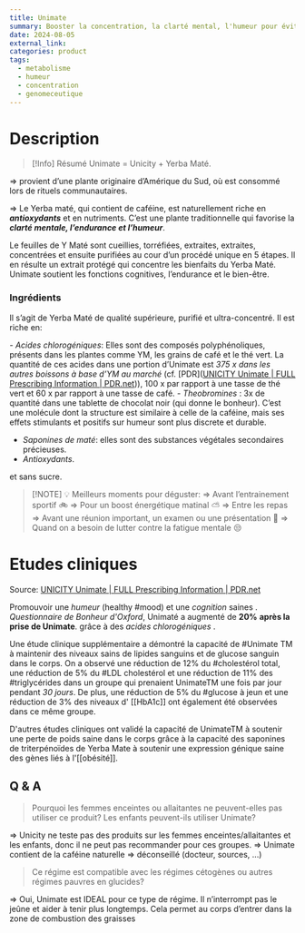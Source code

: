 ```yaml
---
title: Unimate
summary: Booster la concentration, la clarté mental, l'humeur pour éviter la maladie d'Alzheimer
date: 2024-08-05
external_link: 
categories: product
tags:
  - metabolisme
  - humeur
  - concentration
  - genomeceutique
---
```



# Description
> [!Info] Résumé
> Unimate = Unicity + Yerba Maté.

⇒ provient d’une plante originaire d’Amérique du Sud, où est consommé lors de rituels communautaires.

⇒ Le Yerba maté, qui contient de caféine, est naturellement riche en _**antioxydants**_ et en nutriments. C’est une plante traditionnelle qui favorise la _**clarté mentale, l’endurance et l’humeur**_.

Le feuilles de Y Maté sont cueillies, torréfiées, extraites, extraites, concentrées et ensuite purifiées au cour d’un procédé unique en 5 étapes. Il en résulte un extrait protégé qui concentre les bienfaits du Yerba Maté. Unimate soutient les fonctions cognitives, l’endurance et le bien-être.

### Ingrédients

Il s’agit de Yerba Maté de qualité supérieure, purifié et ultra-concentré. Il est riche en:

*-   Acides chlorogéniques*:  Elles sont des composés polyphénoliques, présents dans les plantes comme YM, les grains de café et le thé vert. La quantité de ces acides dans une portion d’Unimate est *375 x dans les autres boissons à base d’YM au marché* (cf. [PDR]([UNICITY Unimate | FULL Prescribing Information | PDR.net](https://pdr.net/full-prescribing-information/UNICITY-Unimate-dietary-supplement-24170#footnote-1))), 100 x par rapport à une tasse de thé vert et 60 x par rapport à une tasse de café.
*-   Theobromines* : 3x de quantité dans une tablette de chocolat noir (qui donne le bonheur). C’est une molécule dont la structure est similaire à celle de la caféine, mais ses effets stimulants et positifs sur humeur sont plus discrete et durable.
-   _Saponines de maté_: elles sont des substances végétales secondaires précieuses.
-   _Antioxydants_.

et sans sucre.


> [!NOTE] 💡 Meilleurs moments pour déguster: 
> ⇒ Avant l’entrainement sportif 🚲 
> ⇒ Pour un boost énergétique matinal ⛅ 
> ⇒ Entre les repas 
> ⇒ Avant une réunion important, un examen ou une présentation 🧾 
> ⇒ Quand on a besoin de lutter contre la fatigue mentale 😒



# Etudes cliniques
Source:  [UNICITY Unimate | FULL Prescribing Information | PDR.net](https://pdr.net/full-prescribing-information/UNICITY-Unimate-dietary-supplement-24170#footnote-1)

Promouvoir une *humeur*  (healthy #mood) et une *cognition* saines .
*Questionnaire de Bonheur d'Oxford*, Unimaté a augmenté de **20%** **après la prise de Unimate**. grâce à des *acides chlorogéniques* .

Une étude clinique supplémentaire a démontré la capacité de #Unimate TM à maintenir des niveaux sains de lipides sanguins et de glucose sanguin dans le corps. On a observé une réduction de 12% du #cholestérol total, une réduction de 5% du #LDL cholestérol et une réduction de 11% des #triglycérides dans un groupe qui prenaient UnimateTM une fois par jour pendant *30 jours*. De plus, une réduction de 5% du #glucose à jeun et une réduction de 3% des niveaux d' [[HbA1c]] ont également été observées dans ce même groupe.

D'autres études cliniques ont validé la capacité de UnimateTM à soutenir une perte de poids saine dans le corps grâce à la capacité des saponines de triterpénoïdes de Yerba Mate à soutenir une expression génique saine des gènes liés à l'[[obésité]].


## Q & A

> Pourquoi les femmes enceintes ou allaitantes ne peuvent-elles pas utiliser ce produit? Les enfants peuvent-ils utiliser Unimate?

⇒ Unicity ne teste pas des produits sur les femmes enceintes/allaitantes et les enfants, donc il ne peut pas recommander pour ces groupes.
⇒ Unimate contient de la caféine naturelle ⇒ déconseillé (docteur, sources, …)

> Ce régime est compatible avec les régimes cétogènes ou autres régimes pauvres en glucides?

⇒ Oui, Unimate est IDEAL pour ce type de régime. Il n’interrompt pas le jeûne et aider à tenir plus longtemps. Cela permet au corps d’entrer dans la zone de combustion des graisses